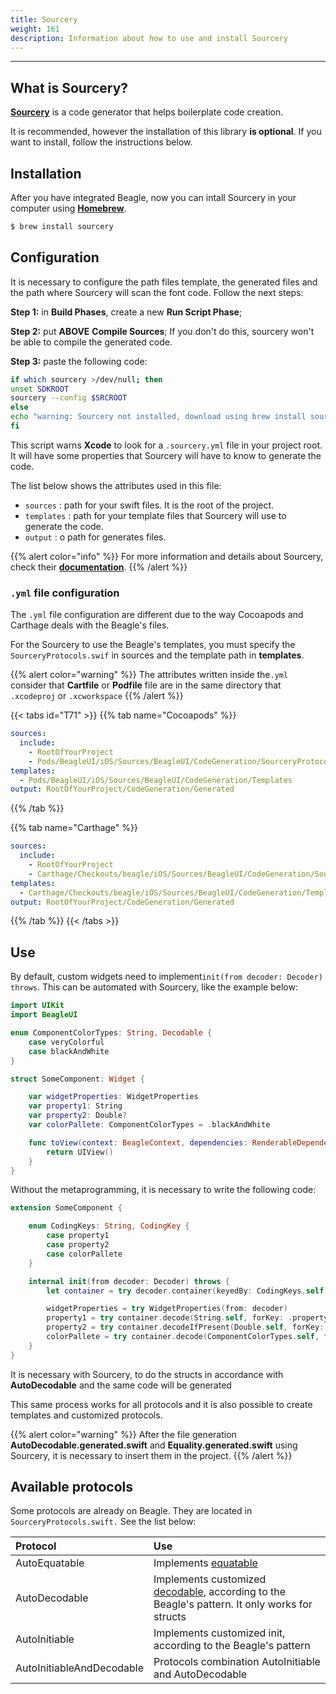 ```yaml
---
title: Sourcery
weight: 161
description: Information about how to use and install Sourcery
---
```


---

## What is Sourcery?

[**Sourcery**](https://github.com/krzysztofzablocki/Sourcery) is a code generator that helps boilerplate code creation.

It is recommended, however the installation of this library **is optional**. If you want to install, follow the instructions below.

## Installation

After you have integrated Beagle, now you can intall Sourcery in your computer using [**Homebrew**](https://brew.sh/).

```bash
$ brew install sourcery
```

## Configuration

It is necessary to configure the path files template, the generated files and the path where Sourcery will scan the font code. Follow the next steps:

**Step 1:** in **Build Phases**, create a new **Run Script Phase**;

**Step 2:** put **ABOVE** **Compile Sources**; If you don't do this, sourcery won't be able to compile the generated code.

**Step 3:** paste the following code:

```bash
if which sourcery >/dev/null; then
unset SDKROOT
sourcery --config $SRCROOT
else
echo "warning: Sourcery not installed, download using brew install sourcery"
fi
```

This script warns **Xcode** to look for a `.sourcery.yml` file in your project root. It will have some properties that Sourcery will have to know to generate the code.

The list below shows the attributes used in this file:

- `sources` : path for your swift files. It is the root of the project.
- `templates` : path for your template files that Sourcery will use to generate the code.
- `output` : o path for generates files.

{{% alert color="info" %}}
For more information and details about Sourcery, check their [**documentation**](https://cdn.rawgit.com/krzysztofzablocki/Sourcery/master/home/usage.html#configuration-file).
{{% /alert %}}

### `.yml` file configuration

The `.yml` file configuration are different due to the way Cocoapods and Carthage deals with the Beagle's files.

For the Sourcery to use the Beagle's templates, you must specify the `SourceryProtocols.swif` in sources and the template path in **templates**.

{{% alert color="warning" %}}
The attributes written inside the`.yml` consider that **Cartfile** or **Podfile** file are in the same directory that `.xcodeproj` or `.xcworkspace`
{{% /alert %}}

{{< tabs id="T71" >}}
{{% tab name="Cocoapods" %}}

```yaml
sources:
  include:
    - RootOfYourProject
    - Pods/BeagleUI/iOS/Sources/BeagleUI/CodeGeneration/SourceryProtocols.swift
templates:
  - Pods/BeagleUI/iOS/Sources/BeagleUI/CodeGeneration/Templates
output: RootOfYourProject/CodeGeneration/Generated
```

{{% /tab %}}

{{% tab name="Carthage" %}}

```yaml
sources:
  include:
    - RootOfYourProject
    - Carthage/Checkouts/beagle/iOS/Sources/BeagleUI/CodeGeneration/SourceryProtocols.swift
templates:
  - Carthage/Checkouts/beagle/iOS/Sources/BeagleUI/CodeGeneration/Templates
output: RootOfYourProject/CodeGeneration/Generated
```

{{% /tab %}}
{{< /tabs >}}

## Use

By default, custom widgets need to implement`init(from decoder: Decoder) throws`. This can be automated with Sourcery, like the example below:

```swift
import UIKit
import BeagleUI

enum ComponentColorTypes: String, Decodable {
    case veryColorful
    case blackAndWhite
}

struct SomeComponent: Widget {

    var widgetProperties: WidgetProperties
    var property1: String
    var property2: Double?
    var colorPallete: ComponentColorTypes = .blackAndWhite

    func toView(context: BeagleContext, dependencies: RenderableDependencies) -> UIView {
        return UIView()
    }
}
```

Without the metaprogramming, it is necessary to write the following code:

```swift
extension SomeComponent {

    enum CodingKeys: String, CodingKey {
        case property1
        case property2
        case colorPallete
    }

    internal init(from decoder: Decoder) throws {
        let container = try decoder.container(keyedBy: CodingKeys.self)

        widgetProperties = try WidgetProperties(from: decoder)
        property1 = try container.decode(String.self, forKey: .property1)
        property2 = try container.decodeIfPresent(Double.self, forKey: .property2)
        colorPallete = try container.decode(ComponentColorTypes.self, forKey: .colorPallete)
    }
}
```

It is necessary with Sourcery, to do the structs in accordance with **AutoDecodable** and the same code will be generated

This same process works for all protocols and it is also possible to create templates and customized protocols.

{{% alert color="warning" %}}
After the file generation **AutoDecodable.generated.swift** and **Equality.generated.swift** using Sourcery, it is necessary to insert them in the project.
{{% /alert %}}

## **Available protocols**

Some protocols are already on Beagle. They are located in `SourceryProtocols.swift.` See the list below:

| Protocol                  | Use                                                                                                                                                        |
| :------------------------ | :--------------------------------------------------------------------------------------------------------------------------------------------------------- |
| AutoEquatable             | Implements [equatable](https://developer.apple.com/documentation/swift/equatable)                                                                          |
| AutoDecodable             | Implements customized [decodable](https://developer.apple.com/documentation/swift/decodable), according to the Beagle's pattern. It only works for structs |
| AutoInitiable             | Implements customized init, according to the Beagle's pattern                                                                                              |
| AutoInitiableAndDecodable | Protocols combination AutoInitiable and AutoDecodable                                                                                                      |
